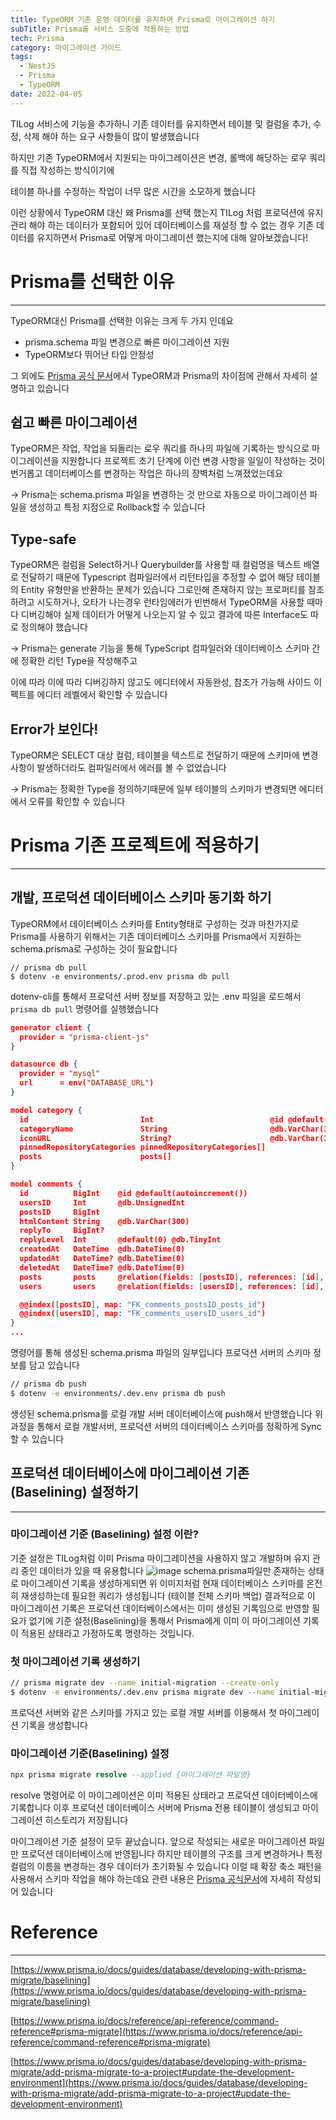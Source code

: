 ```yaml
---
title: TypeORM 기존 운영 데이터를 유지하며 Prisma로 마이그레이션 하기
subTitle: Prisma를 서비스 도중에 적용하는 방법
tech: Prisma
category: 마이그레이션 가이드
tags:
  - NestJS
  - Prisma
  - TypeORM
date: 2022-04-05
---
```


TILog 서비스에 기능을 추가하니 기존 데이터를 유지하면서
테이블 및 컬럼을 추가, 수정, 삭제 해야 하는 요구 사항들이 많이 발생했습니다

하지만 기존 TypeORM에서 지원되는 마이그레이션은
변경, 롤백에 해당하는 로우 쿼리를 직접 작성하는 방식이기에

테이블 하나를 수정하는 작업이 너무 많은 시간을 소모하게 했습니다

이런 상황에서 TypeORM 대신 왜 Prisma를 선택 했는지
TILog 처럼 프로덕션에 유지 관리 해야 하는 데이터가 포함되어 있어 데이터베이스를 재설정 할 수 없는 경우
기존 데이터를 유지하면서 Prisma로 어떻게 마이그레이션 했는지에 대해 알아보겠습니다!

# Prisma를 선택한 이유

---

TypeORM대신 Prisma를 선택한 이유는 크게 두 가지 인데요

- prisma.schema 파일 변경으로 빠른 마이그레이션 지원
- TypeORM보다 뛰어난 타입 안정성

그 외에도 [Prisma 공식 문서](https://www.prisma.io/docs/concepts/more/comparisons/prisma-and-typeorm)에서 TypeORM과 Prisma의 차이점에 관해서 자세히 설명하고 있습니다

## 쉽고 빠른 마이그레이션

TypeORM은 작업, 작업을 되돌리는 로우 쿼리를 하나의 파일에 기록하는 방식으로 마이그레이션을 지원합니다
프로젝트 초기 단계에 이런 변경 사항을 일일이 작성하는 것이 번거롭고
데이터베이스를 변경하는 작업은 하나의 장벽처럼 느껴졌었는데요

→ Prisma는 schema.prisma 파일을 변경하는 것 만으로 자동으로 마이그레이션 파일을 생성하고 특정 지점으로 Rollback할 수 있습니다

## Type-safe

TypeORM은 컬럼을 Select하거나 Querybuilder를 사용할 때 컬럼명을 텍스트 배열로 전달하기 때문에
Typescript 컴파일러에서 리턴타입을 추정할 수 없어 해당 테이블의 Entity 유형만을 반환하는 문제가 있습니다
그로인해 존재하지 않는 프로퍼티를 참조하려고 시도하거나, 오타가 나는경우 런타임에러가 빈번해서
TypeORM을 사용할 때마다 디버깅해야 실제 데이터가 어떻게 나오는지 알 수 있고 결과에 따른 Interface도 따로 정의해야 했습니다

→ Prisma는 generate 기능을 통해 TypeScript 컴파일러와 데이터베이스 스키마 간에 정확한 리턴 Type을 작성해주고

이에 따라 이에 따라 디버깅하지 않고도 에디터에서 자동완성, 참조가 가능해 사이드 이펙트를 에디터 레벨에서 확인할 수 있습니다

## Error가 보인다!

TypeORM은 SELECT 대상 컬럼, 테이블을 텍스트로 전달하기 때문에
스키마에 변경사항이 발생하더라도 컴파일러에서 에러를 볼 수 없었습니다

→ Prisma는 정확한 Type을 정의하기때문에 일부 테이블의 스키마가 변경되면 에디터에서 오류를 확인할 수 있습니다

# Prisma 기존 프로젝트에 적용하기

---

## 개발, 프로덕션 데이터베이스 스키마 동기화 하기

TypeORM에서 데이터베이스 스키마를 Entity형태로 구성하는 것과 마찬가지로
Prisma를 사용하기 위해서는 기존 데이터베이스 스키마를 Prisma에서 지원하는 schema.prisma로 구성하는 것이 필요합니다

```shell
// prisma db pull
$ dotenv -e environments/.prod.env prisma db pull
```

dotenv-cli를 통해서 프로덕션 서버 정보를 저장하고 있는 .env 파일을 로드해서
`prisma db pull` 명령어를 실행했습니다

```json
generator client {
  provider = "prisma-client-js"
}

datasource db {
  provider = "mysql"
  url      = env("DATABASE_URL")
}

model category {
  id                         Int                          @id @default(autoincrement()) @db.UnsignedInt
  categoryName               String                       @db.VarChar(30)
  iconURL                    String?                      @db.VarChar(300)
  pinnedRepositoryCategories pinnedRepositoryCategories[]
  posts                      posts[]
}

model comments {
  id          BigInt    @id @default(autoincrement())
  usersID     Int       @db.UnsignedInt
  postsID     BigInt
  htmlContent String    @db.VarChar(300)
  replyTo     BigInt?
  replyLevel  Int       @default(0) @db.TinyInt
  createdAt   DateTime  @db.DateTime(0)
  updatedAt   DateTime? @db.DateTime(0)
  deletedAt   DateTime? @db.DateTime(0)
  posts       posts     @relation(fields: [postsID], references: [id], onDelete: Cascade, map: "FK_comments_postsID_posts_id")
  users       users     @relation(fields: [usersID], references: [id], onDelete: Cascade, map: "FK_comments_usersID_users_id")

  @@index([postsID], map: "FK_comments_postsID_posts_id")
  @@index([usersID], map: "FK_comments_usersID_users_id")
}
...
```

명령어를 통해 생성된 schema.prisma 파일의 일부입니다
프로덕션 서버의 스키마 정보를 담고 있습니다

```bash
// prisma db push
$ dotenv -e environments/.dev.env prisma db push
```

생성된 schema.prisma를 로컬 개발 서버 데이터베이스에 push해서 반영했습니다
위 과정을 통해서 로컬 개발서버, 프로덕션 서버의 데이터베이스 스키마를 정확하게 Sync 할 수 있습니다

## 프로덕션 데이터베이스에 마이그레이션 기존(Baselining) 설정하기

---

### 마이그레이션 기준 (Baselining) 설정 이란?

기준 설정은 TILog처럼 이미 Prisma 마이그레이션을 사용하지 않고 개발하며 유지 관리 중인 데이터가 있을 때 유용합니다
![image](https://user-images.githubusercontent.com/55491354/207647194-263c65d0-8789-43f9-817b-100a9ead8e91.png)
schema.prisma파일만 존재하는 상태로 마이그레이션 기록을 생성하게되면 위 이미지처럼
현재 데이터베이스 스키마를 온전히 재생성하는데 필요한 쿼리가 생성됩니다 (테이블 전체 스키마 백업)
결과적으로 이 마이그레이션 기록은 프로덕션 데이터베이스에서는 이미 생성된 기록임으로 반영할 필요가 없기에
기준 설정(Baselining)을 통해서 Prisma에게 이미 이 마이그레이션 기록이 적용된 상태라고 가정하도록 명령하는 것입니다.

### 첫 마이그레이션 기록 생성하기

```bash
// prisma migrate dev --name initial-migration --create-only
$ dotenv -e environments/.dev.env prisma migrate dev --name initial-migration --create-only
```

프로덕션 서버와 같은 스키마를 가지고 있는 로컬 개발 서버를 이용해서
첫 마이그레이션 기록을 생성합니다

### 마이그레이션 기준(Baselining) 설정

```sql
npx prisma migrate resolve --applied {마이그레이션 파일명}
```

resolve 명령어로 이 마이그레이션은 이미 적용된 상태라고 프로덕션 데이터베이스에 기록합니다
이후 프로덕션 데이터베이스 서버에 Prisma 전용 테이블이 생성되고 마이그레이션 히스토리가 저장됩니다

마이그레이션 기준 설정이 모두 끝났습니다. 앞으로 작성되는 새로운 마이그레이션 파일만 프로덕션 데이터베이스에 반영됩니다
하지만 테이블의 구조를 크게 변경하거나 특정 컬럼의 이름을 변경하는 경우 데이터가 초기화될 수 있습니다
이럴 때 확장 축소 패턴을 사용해서 스키마 작업을 해야 하는데요 관련 내용은 [Prisma 공식문서](https://www.prisma.io/docs/guides/database/developing-with-prisma-migrate/customizing-migrations)에 자세히 작성되어 있습니다

# Reference

---

[https://www.prisma.io/docs/guides/database/developing-with-prisma-migrate/baselining](https://www.prisma.io/docs/guides/database/developing-with-prisma-migrate/baselining)

[https://www.prisma.io/docs/reference/api-reference/command-reference#prisma-migrate](https://www.prisma.io/docs/reference/api-reference/command-reference#prisma-migrate)

[https://www.prisma.io/docs/guides/database/developing-with-prisma-migrate/add-prisma-migrate-to-a-project#update-the-development-environment](https://www.prisma.io/docs/guides/database/developing-with-prisma-migrate/add-prisma-migrate-to-a-project#update-the-development-environment)
